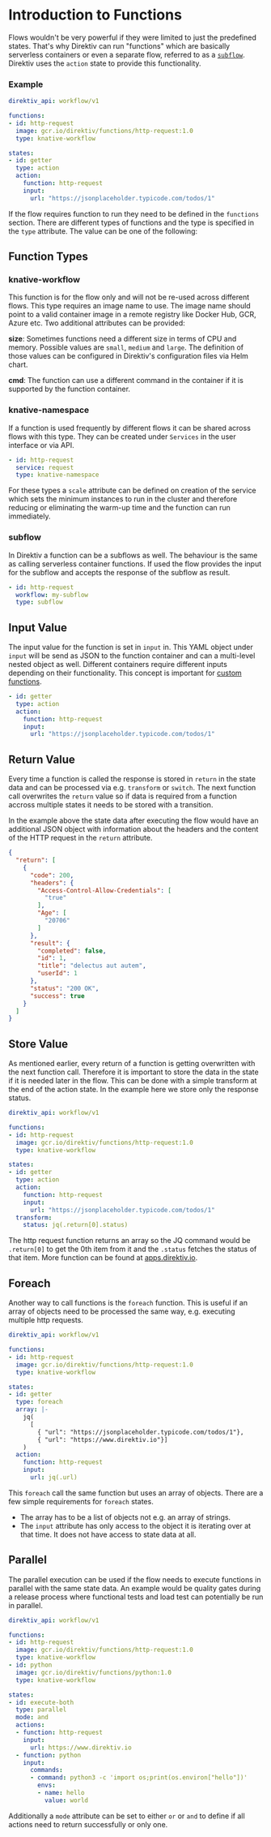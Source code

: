 
# Introduction to Functions

Flows wouldn't be very powerful if they were limited to just the predefined states. That's why Direktiv can run "functions" which are basically serverless containers or even a separate flow, referred to as a [`subflow`](/getting_started/subflows/). Direktiv uses the `action` state to provide this functionality.

### Example

```yaml
direktiv_api: workflow/v1

functions:
- id: http-request
  image: gcr.io/direktiv/functions/http-request:1.0
  type: knative-workflow

states:
- id: getter
  type: action
  action:
    function: http-request
    input:
      url: "https://jsonplaceholder.typicode.com/todos/1"
```

If the flow requires function to run they need to be defined in the `functions` section. There are different types of functions and the type is specified in the `type` attribute. The value can be one of the following:

## Function Types 

### knative-workflow

This function is for the flow only and will not be re-used across different flows. This type requires an image name to use. The image name should point to a valid container image in a remote registry like Docker Hub, GCR, Azure etc. Two additional attributes can be provided:

**size**: Sometimes functions need a different size in terms of CPU and memory. Possible values are `small`, `medium` and `large`. The definition of those values can be configured in Direktiv's configuration files via Helm chart. 

**cmd**: The function can use a different command in the container if it is supported by the function container. 

### knative-namespace
If a function is used frequently by different flows it can be shared across flows with this type. They can be created under `Services` in the user interface or via API. 

```yaml
- id: http-request
  service: request
  type: knative-namespace
```

For these types a `scale` attribute can be defined on creation of the service which sets the minimum instances to run in the cluster and therefore reducing or eliminating the warm-up time and the function can run immediately. 

### subflow

In Direktiv a function can be a subflows as well. The behaviour is the same as calling serverless container functions. If used the flow provides the input for the subflow and accepts the response of the subflow as result. 

```yaml
- id: http-request
  workflow: my-subflow
  type: subflow
```

## Input Value

The input value for the function is set in `input` in. This YAML object under `input` will be send as JSON to the function container and can a multi-level nested object as well. Different containers require different inputs depending on their functionality. This concept is important for [custom functions](/getting_started/making-functions.md). 

```yaml
- id: getter
  type: action
  action:
    function: http-request
    input:
      url: "https://jsonplaceholder.typicode.com/todos/1"
```

## Return Value

Every time a function is called the response is stored in `return` in the state data and can be processed via e.g. `transform` or `switch`. The next function call overwrites the `return` value so if data is required from a function accross multiple states it needs to be stored with a transition. 

In the example above the state data after executing the flow would have an additional JSON object with information about the headers and the content of the HTTP request in the `return` attribute.

```json
{
  "return": [
    {
      "code": 200,
      "headers": {
        "Access-Control-Allow-Credentials": [
          "true"
        ],
        "Age": [
          "20706"
        ]
      },
      "result": {
        "completed": false,
        "id": 1,
        "title": "delectus aut autem",
        "userId": 1
      },
      "status": "200 OK",
      "success": true
    }
  ]
}
```

## Store Value

As mentioned earlier, every return of a function is getting overwritten with the next function call. Therefore it is important to store the data in the state if it is needed later in the flow. This can be done with a simple transform at the end of the action state. In the example here we store only the response status.


```yaml
direktiv_api: workflow/v1

functions:
- id: http-request
  image: gcr.io/direktiv/functions/http-request:1.0
  type: knative-workflow

states:
- id: getter
  type: action
  action:
    function: http-request
    input:
      url: "https://jsonplaceholder.typicode.com/todos/1"
  transform:
    status: jq(.return[0].status)
```

The http request function returns an array so the JQ command would be `.return[0]` to get the 0th item from it and the `.status` fetches the status of that item. More function can be found at [apps.direktiv.io](https://apps.direktiv.io).

## Foreach

Another way to call functions is the `foreach` function. This is useful if an array of objects need to be processed the same way, e.g. executing multiple http requests. 

```yaml
direktiv_api: workflow/v1

functions:
- id: http-request
  image: gcr.io/direktiv/functions/http-request:1.0
  type: knative-workflow

states:
- id: getter
  type: foreach
  array: |-
    jq(
      [ 
        { "url": "https://jsonplaceholder.typicode.com/todos/1"}, 
        { "url": "https://www.direktiv.io"}]
    )
  action:
    function: http-request
    input:
      url: jq(.url)
```

This `foreach` call the same function but uses an array of objects. There are a few simple requirements for `foreach` states.

- The array has to be a list of objects not e.g. an array of strings.
- The `input` attribute has only access to the object it is iterating over at that time. It does not have access to state data at all. 

## Parallel

The parallel execution can be used if the flow needs to execute functions in parallel with the same state data. An example would be quality gates during a release process where functional tests and load test can potentially be run in parallel. 


```yaml
direktiv_api: workflow/v1

functions:
- id: http-request
  image: gcr.io/direktiv/functions/http-request:1.0
  type: knative-workflow
- id: python
  image: gcr.io/direktiv/functions/python:1.0
  type: knative-workflow

states:
- id: execute-both
  type: parallel
  mode: and
  actions:
  - function: http-request
    input: 
      url: https://www.direktiv.io
  - function: python
    input:
      commands:
      - command: python3 -c 'import os;print(os.environ["hello"])'
        envs: 
        - name: hello
          value: world
```

Additionally a `mode` attribute can be set to either `or` or `and` to define if all actions need to return successfully or only one. 


